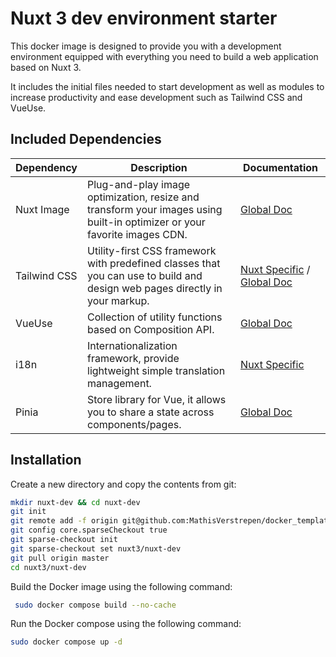 # Nuxt 3 dev environment starter

This docker image is designed to provide you with a development environment equipped with everything you need to build a web application based on Nuxt 3.

It includes the initial files needed to start development as well as modules to increase productivity and ease development such as Tailwind CSS and VueUse.


## Included Dependencies

| Dependency | Description | Documentation |
| --- | --- | --- |
| Nuxt Image | Plug-and-play image optimization, resize and transform your images using built-in optimizer or your favorite images CDN. | [Global Doc](https://v1.image.nuxtjs.org/get-started) |
| Tailwind CSS | Utility-first CSS framework with predefined classes that you can use to build and design web pages directly in your markup. | [Nuxt Specific](https://tailwindcss.nuxtjs.org/getting-started/setup) / [Global Doc](https://tailwindcss.com/docs/installation) |
| VueUse | Collection of utility functions based on Composition API. | [Global Doc](https://vueuse.org/guide/) |
| i18n | Internationalization framework, provide lightweight simple translation management. | [Nuxt Specific](https://v8.i18n.nuxtjs.org/getting-started/basic-usage) |
| Pinia | Store library for Vue, it allows you to share a state across components/pages. | [Global Doc](https://pinia.vuejs.org/introduction.html) |


## Installation

Create a new directory and copy the contents from git:

```bash
mkdir nuxt-dev && cd nuxt-dev
git init
git remote add -f origin git@github.com:MathisVerstrepen/docker_templates.git
git config core.sparseCheckout true
git sparse-checkout init
git sparse-checkout set nuxt3/nuxt-dev
git pull origin master
cd nuxt3/nuxt-dev
```

Build the Docker image using the following command:
```bash
 sudo docker compose build --no-cache
```

Run the Docker compose using the following command:
```bash
sudo docker compose up -d
```
